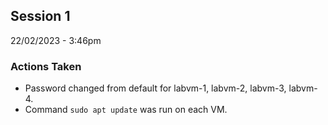 ## Session 1
22/02/2023 - 3:46pm

### Actions Taken
- Password changed from default for labvm-1, labvm-2, labvm-3, labvm-4. 
- Command ```sudo apt update``` was run on each VM. 
